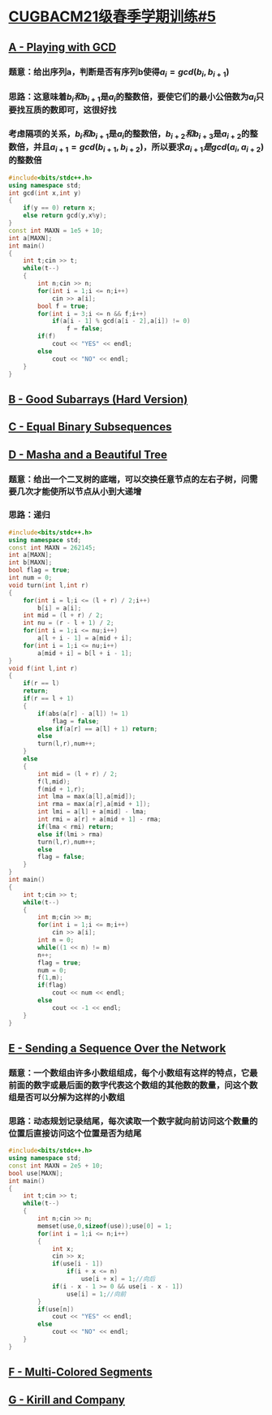 # [CUGBACM21级春季学期训练#5](https://vjudge.net/contest/546819#overview)

## [A - Playing with GCD](https://vjudge.net/problem/CodeForces-1736B)

### 题意：给出序列a，判断是否有序列b使得$a_i=gcd(b_i,b_{i+1})$

### 思路：这意味着$b_i和b_{i+1}$是$a_i$的整数倍，要使它们的最小公倍数为$a_i$只要找互质的数即可，这很好找

### 考虑隔项的关系，$b_i和b_{i+1}$是$a_i$的整数倍，$b_{i+2}和b_{i+3}$是$a_{i+2}$的整数倍，并且$a_{i+1}=gcd(b_{i+1},b_{i+2})$，所以要求$a_{i+1}是gcd(a_i,a_{i+2})$的整数倍

```c++
#include<bits/stdc++.h>
using namespace std;
int gcd(int x,int y)
{
	if(y == 0) return x;
	else return gcd(y,x%y);
}
const int MAXN = 1e5 + 10;
int a[MAXN];
int main()
{
	int t;cin >> t;
	while(t--)
	{
		int n;cin >> n;
		for(int i = 1;i <= n;i++)
			cin >> a[i];
		bool f = true;
		for(int i = 3;i <= n && f;i++)
			if(a[i - 1] % gcd(a[i - 2],a[i]) != 0)
				f = false;
		if(f)
			cout << "YES" << endl;
		else
			cout << "NO" << endl;
	}
}
```

## [B - Good Subarrays (Hard Version)](https://vjudge.net/problem/CodeForces-1736C2)

## [C - Equal Binary Subsequences](https://vjudge.net/problem/CodeForces-1736D)

## [D - Masha and a Beautiful Tree](https://vjudge.net/problem/CodeForces-1741D)

### 题意：给出一个二叉树的底端，可以交换任意节点的左右子树，问需要几次才能使所以节点从小到大递增

### 思路：递归

```c++
#include<bits/stdc++.h>
using namespace std;
const int MAXN = 262145;
int a[MAXN];
int b[MAXN];
bool flag = true;
int num = 0;
void turn(int l,int r)
{
	for(int i = l;i <= (l + r) / 2;i++)
		b[i] = a[i];
	int mid = (l + r) / 2;
	int nu = (r - l + 1) / 2;
	for(int i = 1;i <= nu;i++)
		a[l + i - 1] = a[mid + i];
	for(int i = 1;i <= nu;i++)
		a[mid + i] = b[l + i - 1];
}
void f(int l,int r)
{
	if(r == l)
	return;
	if(r == l + 1)
	{
		if(abs(a[r] - a[l]) != 1)
			flag = false;
		else if(a[r] == a[l] + 1) return;
		else
		turn(l,r),num++;
	}
	else
	{
		int mid = (l + r) / 2;
		f(l,mid);
		f(mid + 1,r);
		int lma = max(a[l],a[mid]);
		int rma = max(a[r],a[mid + 1]);
		int lmi = a[l] + a[mid] - lma;
		int rmi = a[r] + a[mid + 1] - rma;
		if(lma < rmi) return;
		else if(lmi > rma)
		turn(l,r),num++;
		else
		flag = false;
	}
}
int main()
{
	int t;cin >> t;
	while(t--)
	{
		int m;cin >> m;
		for(int i = 1;i <= m;i++)
			cin >> a[i];
		int n = 0;
		while((1 << n) != m)
		n++;
		flag = true;
		num = 0;
		f(1,m);
		if(flag)
			cout << num << endl;
		else
			cout << -1 << endl;
	}
}
```



## [E - Sending a Sequence Over the Network](https://vjudge.net/problem/CodeForces-1741E)

### 题意：一个数组由许多小数组组成，每个小数组有这样的特点，它最前面的数字或最后面的数字代表这个数组的其他数的数量，问这个数组是否可以分解为这样的小数组

### 思路：动态规划记录结尾，每次读取一个数字就向前访问这个数量的位置后直接访问这个位置是否为结尾

```c++
#include<bits/stdc++.h>
using namespace std;
const int MAXN = 2e5 + 10;
bool use[MAXN];
int main()
{
	int t;cin >> t;
	while(t--)
	{
		int n;cin >> n;
		memset(use,0,sizeof(use));use[0] = 1;
		for(int i = 1;i <= n;i++)
		{
			int x;
			cin >> x;
			if(use[i - 1])
				if(i + x <= n)
					use[i + x] = 1;//向后
			if(i - x - 1 >= 0 && use[i - x - 1])
				use[i] = 1;//向前
		}
		if(use[n])
			cout << "YES" << endl;
		else
			cout << "NO" << endl;
	}
}
```



## [F - Multi-Colored Segments](https://vjudge.net/problem/CodeForces-1741F)

## [G - Kirill and Company](https://vjudge.net/problem/CodeForces-1741G)